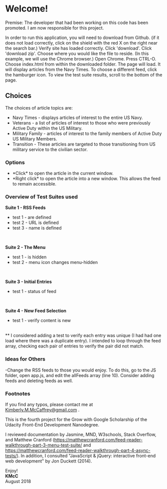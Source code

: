 
# Welcome!

Premise: The developer that had been working on this code has been promoted. I am now responsible for this project.

In order to run this application, you will need to download from Github.  (if it does not load correctly, click on the shield with the red X on the right near the search bar.) Verify site has loaded correctly. Click 'download'.  Click 'download zip'.  Choose where you would like the file to reside. (In this example, we will use the Chrome browser.) Open Chrome.  Press CTRL-O.  Choose index.html from within the downloaded folder.  The page will load.  It will display articles from the Navy Times.  To choose a different feed, click the hamburger icon.  To view the test suite results, scroll to the bottom of the page.




## Choices

The choices of article topics are:
<ul>
<li>Navy Times - displays articles of interest to the entire US Navy.</li>
<li>Veterans - a list of articles of interest to those who were previously Active Duty within the US Military.</li>
<li>Military Family - articles of interest to the family members of Active Duty US Military Members.</li>
<li>Transition - These articles are targeted to those transitioning from US military service to the civilian sector.</li></ul>




### Options

<ul>
<li> *Click* to open the article in the current window.</li>
<li> *Right click* to open the article into a new window.  This allows the feed to remain accessible.</li>
</ul>


### Overview of Test Suites used


 **Suite 1 - RSS Feeds**
 <ul>
<li>     test 1 - are defined</li>
<li>     test 2 - URL is defined</li>
<li>     test 3 - name is defined</li>
</ul>
</br>

**Suite 2 - The Menu**
<ul>
<li>     test 1 - is hidden</li>
<li>     test 2 - menu icon changes menu-hidden</li>
</ul>
</br>

**Suite 3 - Initial Entries**
<ul>
<li>     test 1 - status of feed</li>
</ul>
</br>

**Suite 4 - New Feed Selection**
<ul>
<li>     test 1 - verify content is new</li>
</ul>
</br>
** I considered adding a test to verify each entry was unique (I had had one load where there was a duplicate entry).  I intended to loop through the feed array, checking each pair of entries to verify the pair did not match.





### Ideas for Others

-Change the RSS feeds to those you would enjoy. To do this, go to the JS folder, open app.js, and edit the allFeeds array (line 10). Consider adding feeds and deleting feeds as well.



### Footnotes

If you find any typos, please contact me at Kimberly.M.McCaffrey@gmail.com .

This is the fourth project for the Grow with Google Scholarship of the Udacity Front-End Development Nanodegree.  

I reviewed documentation by Jasmine, MND, W3schools, Stack Overflow, and Matthew Cranford (https://matthewcranford.com/feed-reader-walkthrough-part-3-menu-test-suite/ and https://matthewcranford.com/feed-reader-walkthrough-part-4-async-tests/).  In addition, I consulted "JavaScript & jQuery: interactive front-end web development" by Jon Duckett (2014).

Enjoy! </br>
**KMcC**
</br>August 2018
